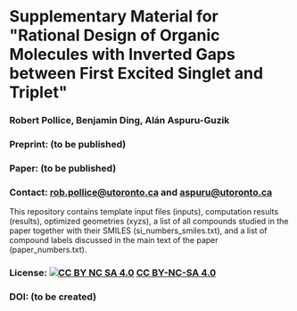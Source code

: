 # Supplementary Material for "Rational Design of Organic Molecules with Inverted Gaps between First Excited Singlet and Triplet"
### Robert Pollice, Benjamin Ding, Alán Aspuru-Guzik
### Preprint: (to be published)
### Paper: (to be published)
### Contact: rob.pollice@utoronto.ca and aspuru@utoronto.ca

This repository contains template input files (inputs), computation results (results), optimized geometries (xyzs), a list of all compounds studied in the paper together with their SMILES (si_numbers_smiles.txt), and a list of compound labels discussed in the main text of the paper (paper_numbers.txt).

### License: [![CC BY NC SA 4.0][cc-by-nc-sa-button]][cc-by-nc-sa] [CC BY-NC-SA 4.0][cc-by-nc-sa]

[cc-by-nc-sa]: https://creativecommons.org/licenses/by-nc-sa/4.0/
[cc-by-nc-sa-button]: https://i.creativecommons.org/l/by-nc-sa/4.0/88x31.png

### DOI: (to be created)
